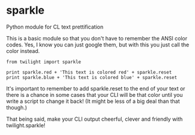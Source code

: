 # sparkle
Python module for CL text prettification

This is a basic module so that you don't have to remember the ANSI color codes. Yes, I know you can just google them, but with this you just call the color instead.

```
from twilight import sparkle

print sparkle.red + 'This text is colored red' + sparkle.reset
print sparkle.blue + 'This text is colored blue' + sparkle.reset
```

It's important to remember to add sparkle.reset to the end of your text or there is a chance in some cases that your CLI will be that color until you write a script to change it back! (It might be less of a big deal than that though.)

That being said, make your CLI output cheerful, clever and friendly with twilight.sparkle!
